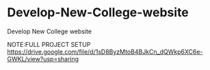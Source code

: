 # Develop-New-College-website
Develop New College website


NOTE:FULL PROJECT SETUP  https://drive.google.com/file/d/1sD8ByzMtoB4BJkCn_dQWkp6XC6e-GWKL/view?usp=sharing
